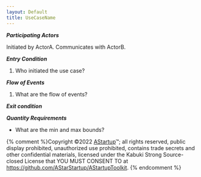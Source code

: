 ```yaml
---
layout: Default
title: UseCaseName
---
```


***Participating Actors***

Initiated by ActorA.
Communicates with ActorB.

***Entry Condition***

1. Who initiated the use case?

***Flow of Events***

1. What are the flow of events?

***Exit condition***

***Quantity Requirements***

* What are the min and max bounds?

{% comment %}Copyright ©2022 [AStartup](https://astartup.net)™; all rights reserved, public display prohibited, unauthorized use prohibited, contains trade secrets and other confidential materials, licensed under the Kabuki Strong Source-closed License that YOU MUST CONSENT TO at <https://github.com/AStarStartup/AStartupToolkit>. {% endcomment %}
